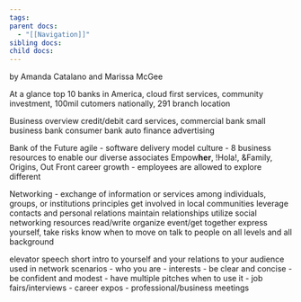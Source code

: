 ```yaml
---
tags: 
parent docs:
  - "[[Navigation]]"
sibling docs: 
child docs:
---
```

by Amanda Catalano and Marissa McGee

At a glance
	top 10 banks in America, cloud first services, community investment, 100mil cutomers nationally, 291 branch location

Business overview
	credit/debit card services,
	commercial bank
	small business bank
	consumer bank
	auto finance
	advertising

Bank of the Future
	agile - software delivery model
	culture - 8 business resources to enable our diverse associates
		Empow**her**, !Hola!, &Family, Origins, Out Front
	career growth - employees are allowed to explore different

Networking - exchange of information or services among individuals, groups, or institutions
	principles
		get involved in local communities
		leverage contacts and personal relations
	maintain relationships
		utilize social networking resources
		read/write
		organize event/get together
		express yourself, take risks
		know when to move on 
		talk to people on all levels and all background

elevator speech
	short intro to yourself and your relations to your audience used in network scenarios
	- who you are
	- interests
	- be clear and concise
	- be confident and modest
	- have multiple pitches
	when to use it
	- job fairs/interviews
	- career expos
	- professional/business meetings